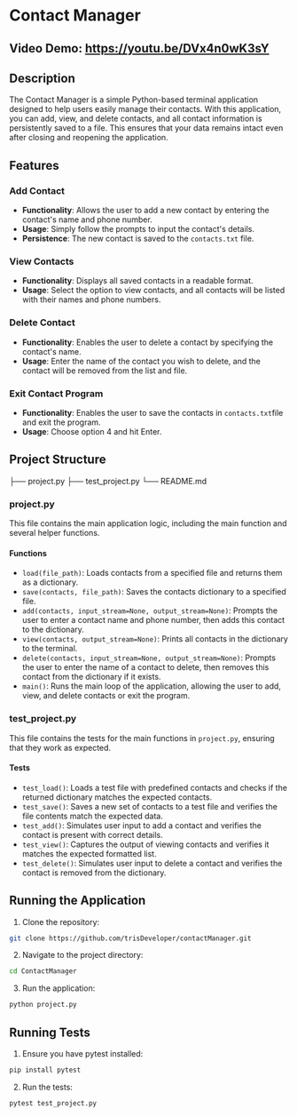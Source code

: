 # Contact Manager

## Video Demo: https://youtu.be/DVx4n0wK3sY

## Description

The Contact Manager is a simple Python-based terminal application designed to help users easily manage their contacts. With this application, you can add, view, and delete contacts, and all contact information is persistently saved to a file. This ensures that your data remains intact even after closing and reopening the application.

## Features

### Add Contact
- **Functionality**: Allows the user to add a new contact by entering the contact's name and phone number.
- **Usage**: Simply follow the prompts to input the contact's details.
- **Persistence**: The new contact is saved to the `contacts.txt` file.

### View Contacts
- **Functionality**: Displays all saved contacts in a readable format.
- **Usage**: Select the option to view contacts, and all contacts will be listed with their names and phone numbers.

### Delete Contact
- **Functionality**: Enables the user to delete a contact by specifying the contact's name.
- **Usage**: Enter the name of the contact you wish to delete, and the contact will be removed from the list and file.

### Exit Contact Program
- **Functionality**: Enables the user to save the contacts in `contacts.txt`file and exit the program.
- **Usage**: Choose option 4 and hit Enter.

## Project Structure

├── project.py
├── test_project.py
└── README.md
### project.py

This file contains the main application logic, including the main function and several helper functions.

#### Functions

- `load(file_path)`: Loads contacts from a specified file and returns them as a dictionary.
- `save(contacts, file_path)`: Saves the contacts dictionary to a specified file.
- `add(contacts, input_stream=None, output_stream=None)`: Prompts the user to enter a contact name and phone number, then adds this contact to the dictionary.
- `view(contacts, output_stream=None)`: Prints all contacts in the dictionary to the terminal.
- `delete(contacts, input_stream=None, output_stream=None)`: Prompts the user to enter the name of a contact to delete, then removes this contact from the dictionary if it exists.
- `main()`: Runs the main loop of the application, allowing the user to add, view, and delete contacts or exit the program.

### test_project.py

This file contains the tests for the main functions in `project.py`, ensuring that they work as expected.

#### Tests

- `test_load()`: Loads a test file with predefined contacts and checks if the returned dictionary matches the expected contacts.
- `test_save()`: Saves a new set of contacts to a test file and verifies the file contents match the expected data.
- `test_add()`:  Simulates user input to add a contact and verifies the contact is present with correct details.
- `test_view()`: Captures the output of viewing contacts and verifies it matches the expected formatted list.
- `test_delete()`: Simulates user input to delete a contact and verifies the contact is removed from the dictionary.

## Running the Application

1. Clone the repository:
```sh
git clone https://github.com/trisDeveloper/contactManager.git
```
2. Navigate to the project directory:
```sh
cd ContactManager
```
3. Run the application:
```sh
python project.py
```

## Running Tests
1. Ensure you have pytest installed:
```sh
pip install pytest
```
2. Run the tests:
```sh
pytest test_project.py
```